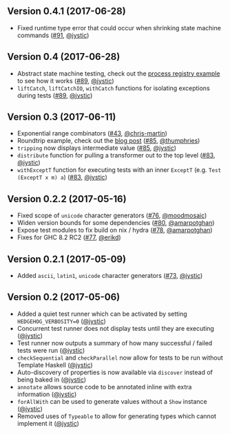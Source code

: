 ## Version 0.4.1 (2017-06-28)

- Fixed runtime type error that could occur when shrinking state machine commands ([#91][91], [@jystic][jystic])

## Version 0.4 (2017-06-28)

- Abstract state machine testing, check out the [process registry example](https://github.com/hedgehogqa/haskell-hedgehog/blob/master/hedgehog-example/test/Test/Example/Registry.hs) to see how it works ([#89][89], [@jystic][jystic])
- `liftCatch`, `liftCatchIO`, `withCatch` functions for isolating exceptions during tests ([#89][89], [@jystic][jystic])

## Version 0.3 (2017-06-11)

- Exponential range combinators ([#43][43], [@chris-martin][chris-martin])
- Roundtrip example, check out the [blog post](http://teh.id.au/posts/2017/06/07/round-trip-property/) ([#85][85], [@thumphries][thumphries])
- `tripping` now displays intermediate value ([#85][85], [@jystic][jystic])
- `distribute` function for pulling a transformer out to the top level ([#83][83], [@jystic][jystic])
- `withExceptT` function for executing tests with an inner `ExceptT` (e.g. `Test (ExceptT x m) a`) ([#83][83], [@jystic][jystic])

## Version 0.2.2 (2017-05-16)

- Fixed scope of `unicode` character generators ([#76][76], [@moodmosaic][moodmosaic])
- Widen version bounds for some dependencies ([#80][80], [@amarpotghan][amarpotghan])
- Expose test modules to fix build on nix / hydra ([#78][78], [@amarpotghan][amarpotghan])
- Fixes for GHC 8.2 RC2 ([#77][77], [@erikd][erikd])

## Version 0.2.1 (2017-05-09)

- Added `ascii`, `latin1`, `unicode` character generators ([#73][73], [@jystic][jystic])

## Version 0.2 (2017-05-06)

- Added a quiet test runner which can be activated by setting `HEDGEHOG_VERBOSITY=0` ([@jystic][jystic])
- Concurrent test runner does not display tests until they are executing ([@jystic][jystic])
- Test runner now outputs a summary of how many successful / failed tests were run ([@jystic][jystic])
- `checkSequential` and `checkParallel` now allow for tests to be run without Template Haskell ([@jystic][jystic])
- Auto-discovery of properties is now available via `discover` instead of being baked in ([@jystic][jystic])
- `annotate` allows source code to be annotated inline with extra information ([@jystic][jystic])
- `forAllWith` can be used to generate values without a `Show` instance ([@jystic][jystic])
- Removed uses of `Typeable` to allow for generating types which cannot implement it ([@jystic][jystic])

[jystic]:
  https://github.com/jystic
[chris-martin]:
  https://github.com/chris-martin
[thumphries]:
  https://github.com/thumphries
[moodmosaic]:
  https://github.com/moodmosaic
[amarpotghan]:
  https://github.com/amarpotghan
[erikd]:
  https://github.com/erikd

[91]:
  https://github.com/hedgehogqa/haskell-hedgehog/pull/91
[89]:
  https://github.com/hedgehogqa/haskell-hedgehog/pull/89
[85]:
  https://github.com/hedgehogqa/haskell-hedgehog/pull/85
[83]:
  https://github.com/hedgehogqa/haskell-hedgehog/pull/83
[80]:
  https://github.com/hedgehogqa/haskell-hedgehog/pull/80
[78]:
  https://github.com/hedgehogqa/haskell-hedgehog/pull/78
[77]:
  https://github.com/hedgehogqa/haskell-hedgehog/pull/77
[76]:
  https://github.com/hedgehogqa/haskell-hedgehog/pull/76
[73]:
  https://github.com/hedgehogqa/haskell-hedgehog/pull/73
[43]:
  https://github.com/hedgehogqa/haskell-hedgehog/pull/43
